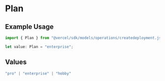 # Plan

## Example Usage

```typescript
import { Plan } from "@vercel/sdk/models/operations/createdeployment.js";

let value: Plan = "enterprise";
```

## Values

```typescript
"pro" | "enterprise" | "hobby"
```